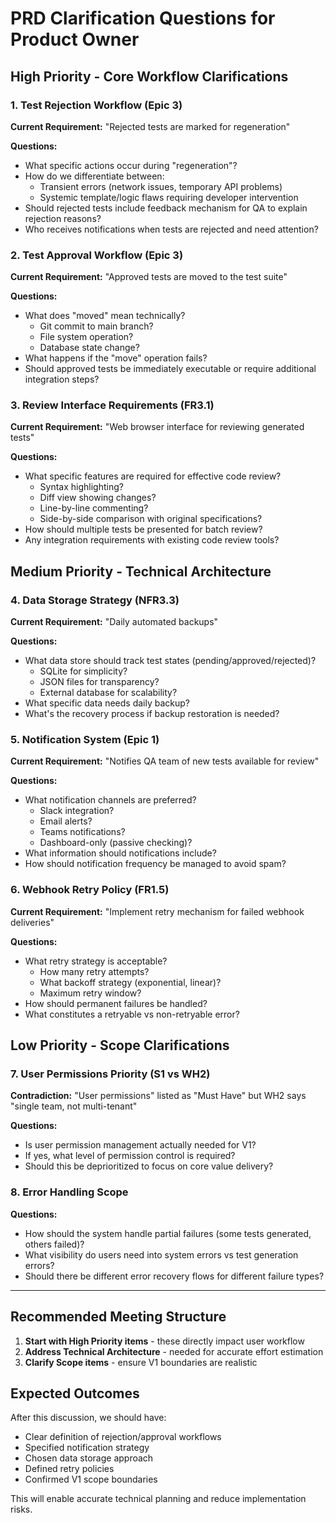 # PRD Clarification Questions for Product Owner

## High Priority - Core Workflow Clarifications

### 1. Test Rejection Workflow (Epic 3)
**Current Requirement:** "Rejected tests are marked for regeneration"

**Questions:**
- What specific actions occur during "regeneration"?
- How do we differentiate between:
  - Transient errors (network issues, temporary API problems)
  - Systemic template/logic flaws requiring developer intervention
- Should rejected tests include feedback mechanism for QA to explain rejection reasons?
- Who receives notifications when tests are rejected and need attention?

### 2. Test Approval Workflow (Epic 3)
**Current Requirement:** "Approved tests are moved to the test suite"

**Questions:**
- What does "moved" mean technically?
  - Git commit to main branch?
  - File system operation?
  - Database state change?
- What happens if the "move" operation fails?
- Should approved tests be immediately executable or require additional integration steps?

### 3. Review Interface Requirements (FR3.1)
**Current Requirement:** "Web browser interface for reviewing generated tests"

**Questions:**
- What specific features are required for effective code review?
  - Syntax highlighting?
  - Diff view showing changes?
  - Line-by-line commenting?
  - Side-by-side comparison with original specifications?
- How should multiple tests be presented for batch review?
- Any integration requirements with existing code review tools?

## Medium Priority - Technical Architecture

### 4. Data Storage Strategy (NFR3.3)
**Current Requirement:** "Daily automated backups"

**Questions:**
- What data store should track test states (pending/approved/rejected)?
  - SQLite for simplicity?
  - JSON files for transparency?
  - External database for scalability?
- What specific data needs daily backup?
- What's the recovery process if backup restoration is needed?

### 5. Notification System (Epic 1)
**Current Requirement:** "Notifies QA team of new tests available for review"

**Questions:**
- What notification channels are preferred?
  - Slack integration?
  - Email alerts?
  - Teams notifications?
  - Dashboard-only (passive checking)?
- What information should notifications include?
- How should notification frequency be managed to avoid spam?

### 6. Webhook Retry Policy (FR1.5)
**Current Requirement:** "Implement retry mechanism for failed webhook deliveries"

**Questions:**
- What retry strategy is acceptable?
  - How many retry attempts?
  - What backoff strategy (exponential, linear)?
  - Maximum retry window?
- How should permanent failures be handled?
- What constitutes a retryable vs non-retryable error?

## Low Priority - Scope Clarifications

### 7. User Permissions Priority (S1 vs WH2)
**Contradiction:** "User permissions" listed as "Must Have" but WH2 says "single team, not multi-tenant"

**Questions:**
- Is user permission management actually needed for V1?
- If yes, what level of permission control is required?
- Should this be deprioritized to focus on core value delivery?

### 8. Error Handling Scope
**Questions:**
- How should the system handle partial failures (some tests generated, others failed)?
- What visibility do users need into system errors vs test generation errors?
- Should there be different error recovery flows for different failure types?

---

## Recommended Meeting Structure

1. **Start with High Priority items** - these directly impact user workflow
2. **Address Technical Architecture** - needed for accurate effort estimation  
3. **Clarify Scope items** - ensure V1 boundaries are realistic

## Expected Outcomes

After this discussion, we should have:
- Clear definition of rejection/approval workflows
- Specified notification strategy
- Chosen data storage approach
- Defined retry policies
- Confirmed V1 scope boundaries

This will enable accurate technical planning and reduce implementation risks.